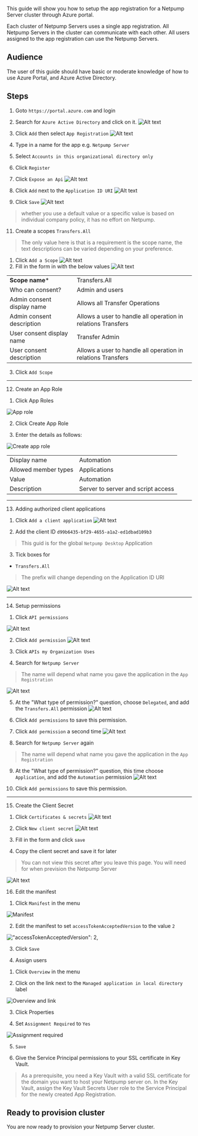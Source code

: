 This guide will show you how to setup the app registration for a Netpump Server cluster through Azure portal.

Each cluster of Netpump Servers uses a single app registration. All Netpump Servers in the cluster can communicate with each other. All users assigned to the app registration can use the Netpump Servers.

## Audience
The user of this guide should have basic or moderate knowledge of how to use Azure Portal, and Azure Active Directory.

## Steps

1. Goto `https://portal.azure.com` and login
2. Search for `Azure Active Directory` and click on it.
![Alt text][click-aad]

3. Click `Add` then select `App Registration`
![Alt text][click-add-app-registration]

4. Type in a name for the app e.g. `Netpump Server`

5. Select `Accounts in this organizational directory only`

6. Click `Register`
7. Click `Expose an Api`
![Alt text][click-expose-api]
8. Click `Add` next to the `Application ID URI`
![Alt text][expose-api-id-uri] 
9. Click `Save`
![Alt text][expose-api-id-uri-save]
> whether you use a default value or a specific value is based on individual company policy, it has no effort on Netpump.

11. Create a scopes `Transfers.All`
> The only value here is that is a requirement is the scope name, the text descriptions can be varied depending on your preference.

  1. Click `Add a Scope`
  ![Alt text][add-a-scope]
  2. Fill in the form in with the below values
![Alt text][transfer-all-form]

  |||
  | ------------- | ------------- |
  | **Scope name**\* | Transfers.All |
  | Who can consent?  | Admin and users |
  | Admin consent display name  | Allows all Transfer Operations |
  | Admin consent description | Allows a user to handle all operation in relations Transfers |
  | User consent display name  | Transfer Admin |
  | User consent description  | Allows a user to handle all operation in relations Transfers |

  3. Click `Add Scope` 
---
12. Create an App Role
>
  1. Click App Roles

![App role][300-approlemenu]

  2. Click Create App Role

  3. Enter the details as follows:

![Create app role](images/app-reg/400-approlecreate.png)

  |||
  | ------------- | ------------- |
  | Display name | Automation |
  | Allowed member types | Applications |
  | Value | Automation |
  | Description | Server to server and script access |

---
13. Adding authorized client applications
>
  1. Click `Add a client application`
![Alt text][add-client-application]

  2. Add the client ID `d99b6435-bf29-4655-a1a2-ed1dbad109b3`
 
  > This guid is for the global `Netpump Desktop` Application 

  3. Tick boxes for 
   * `Transfers.All`
   > The prefix will change depending on the Application ID URI 

  ![Alt text](images/app-reg/500-addclientapp.png)

---

14. Setup permissions
>
  1. Click `API permissions`

  ![Alt text](images/app-reg/550-apipermmenu.png)

  2. Click `Add permission`
  ![Alt text][click-add-permission]

  3. Click `APIs my Organization Uses`

  4. Search for `Netpump Server`
  > The name will depend what name you gave the application in the `App Registration`

  ![Alt text](images/app-reg/600-apipermapp.png)

  5. At the "What type of permission?" question, choose `Delegated`, and add the `Transfers.All` permission
  ![Alt text](images/app-reg/700-apipermscope.png)

  6. Click `Add permissions` to save this permission.

  7. Click `Add permission` a second time
  ![Alt text][click-add-permission]

  8. Search for `Netpump Server` again
  > The name will depend what name you gave the application in the `App Registration`

  9. At the "What type of permission?" question, this time choose `Application`, and add the `Automation` permission
  ![Alt text](images/app-reg/800-apipermauto.png)

  10. Click `Add permissions` to save this permission.

---
15. Create the Client Secret
>
  1. Click `Certificates & secrets`
  ![Alt text][create-certificates-secrets]

  2. Click `New client secret`
  ![Alt text][new-client-secret]

  3. Fill in the form and click `save`

  4. Copy the client secret and save it for later
  > You can not view this secret after you leave this page. You will need for when prevision the Netpump Server

  ![Alt text][copy-secret]

16. Edit the manifest
>
  1. Click `Manifest` in the menu

  ![Manifest](images/app-reg/900-manifestmenu.png)

  2. Edit the manifest to set `accessTokenAcceptedVersion` to the value `2`

  !["accessTokenAcceptedVersion": 2,](images/app-reg/1000-manifestdetails.png)

  3. Click `Save`

17. Assign users
>
  1. Click `Overview` in the menu

  2. Click on the link next to the `Managed application in local directory` label

  ![Overview and link](images/app-reg/1100-overview.png)

  3. Click Properties

  4. Set `Assignment Required` to `Yes`

  ![Assignment required](images/app-reg/1200-appregproperties.png)

  5. `Save`

18. Give the Service Principal permissions to your SSL certificate in Key Vault.
> As a prerequisite, you need a Key Vault with a valid SSL certificate for the domain you want to host your Netpump server on. In the Key Vault, assign the Key Vault Secrets User role to the Service Principal for the newly created App Registration.

## Ready to provision cluster
You are now ready to provision your Netpump Server cluster.



[add-a-scope]: images/add-a-scope.png
[transfer-all-form]: images/transfer-all-form.png
[file-transfer]: images/file-transfer.png
[click-aad]: images/app-reg/100-aad.png
[click-add-app-registration]: images/app-reg/200-appreg.png
[click-app-registration-supported]: images/app-registration-supported.png
[click-expose-api]: images/click-expose-api.png
[expose-api-id-uri]: images/expose-api-id-uri.png
[expose-api-id-uri-save]: images/expose-api-id-uri-save.png
[add-client-application]: images/add-client-application.png
[client-id]: images/client-id.png
[client-authorized-scopes]: images/client-authorized-scopes.png
[click-api-permissions]: images/click-api-permissions.png
[click-add-permission]: images/click-add-permission.png
[click-my-apis]: images/click-my-apis.png
[click-my-apis-netpump-server]: images/click-my-apis-netpump-server.png
[my-apis-add-file-transfer]: images/my-apis-add-file-transfer.png
[my-apis-add-transfers-all]: images/my-apis-add-transfers-all.png
[create-certificates-secrets]: images/create-certificates-secrets.png
[new-client-secret]: images/new-client-secret.png
[copy-secret]: images/copy-secret.png
[300-approlemenu]: images/app-reg/300-approlemenu.png
